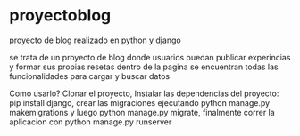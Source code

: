 # proyectoblog
proyecto de blog realizado en python y django

se trata de un proyecto de blog donde usuarios puedan publicar experincias y formar sus
propias resetas
dentro de la pagina se encuentran todas las funcionalidades
para cargar y buscar datos 

Como usarlo?
Clonar el proyecto,
Instalar las dependencias del proyecto: pip install django,
crear las migraciones ejecutando python manage.py makemigrations y luego python manage.py migrate,
finalmente correr la aplicacion con python manage.py runserver
